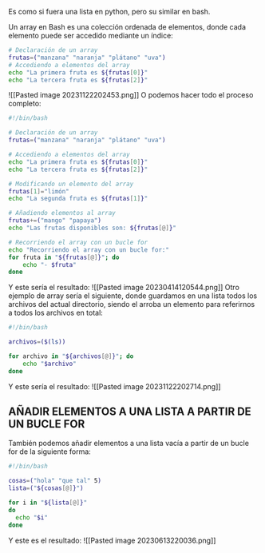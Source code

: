 Es como si fuera una lista en python, pero su similar en bash.

Un array en Bash es una colección ordenada de elementos, donde cada elemento puede ser accedido mediante un índice:

```bash
# Declaración de un array
frutas=("manzana" "naranja" "plátano" "uva")
# Accediendo a elementos del array  
echo "La primera fruta es ${frutas[0]}"  
echo "La tercera fruta es ${frutas[2]}"
```
![[Pasted image 20231122202453.png]]
O podemos hacer todo el proceso completo:
```bash
#!/bin/bash

# Declaración de un array
frutas=("manzana" "naranja" "plátano" "uva")

# Accediendo a elementos del array
echo "La primera fruta es ${frutas[0]}"
echo "La tercera fruta es ${frutas[2]}"

# Modificando un elemento del array
frutas[1]="limón"
echo "La segunda fruta es ${frutas[1]}"

# Añadiendo elementos al array
frutas+=("mango" "papaya")
echo "Las frutas disponibles son: ${frutas[@]}"

# Recorriendo el array con un bucle for
echo "Recorriendo el array con un bucle for:"
for fruta in "${frutas[@]}"; do
    echo "- $fruta"
done
```
Y este sería el resultado:
![[Pasted image 20230414120544.png]]
Otro ejemplo de array sería el siguiente, donde guardamos en una lista todos los archivos del actual directorio, siendo el arroba un elemento para referirnos a todos los archivos en total:
```bash
#!/bin/bash

archivos=($(ls))

for archivo in "${archivos[@]}"; do
    echo "$archivo"
done
```
Y este sería el resultado:
![[Pasted image 20231122202714.png]]

## AÑADIR ELEMENTOS A UNA LISTA A PARTIR DE UN BUCLE FOR
También podemos añadir elementos a una lista vacía a partir de un bucle for de la siguiente forma:
```bash
#!/bin/bash

cosas=("hola" "que tal" 5)
lista=("${cosas[@]}")

for i in "${lista[@]}"
do
  echo "$i"
done
```
Y este es el resultado:
![[Pasted image 20230613220036.png]]


